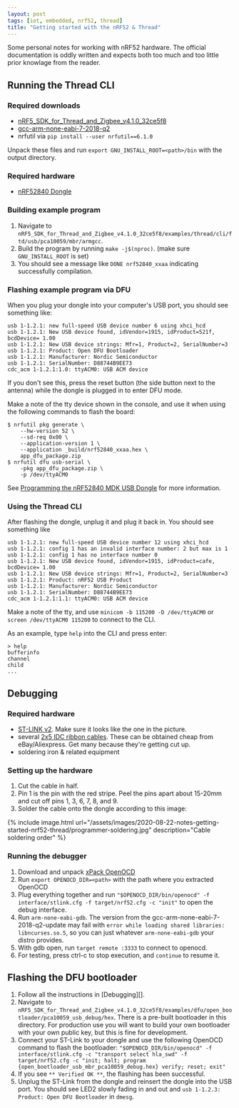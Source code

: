 ```yaml
---
layout: post
tags: [iot, embedded, nrf52, thread]
title: "Getting started with the nRF52 & Thread"
---
```


Some personal notes for working with nRF52 hardware. The official documentation
is oddly written and expects both too much and too little prior knowlage from
the reader.

## Running the Thread CLI

### Required downloads

- [nRF5_SDK_for_Thread_and_Zigbee_v4.1.0_32ce5f8](https://www.nordicsemi.com/-/media/Software-and-other-downloads/SDKs/nRF5-SDK-for-Thread/nRF5-SDK-for-Thread-and-Zigbee/nRF5SDKforThreadv41.zip})
- [gcc-arm-none-eabi-7-2018-q2](https://developer.arm.com/tools-and-software/open-source-software/developer-tools/gnu-toolchain/gnu-rm/downloads/6-2017-q2-update)
- nrfutil via `pip install --user nrfutil==6.1.0`

Unpack these files and run `export GNU_INSTALL_ROOT=<path>/bin` with the
output directory.

### Required hardware

- [nRF52840 Dongle](https://www.nordicsemi.com/Software-and-tools/Development-Kits/nRF52840-Dongle)

### Building example program

1. Navigate to `nRF5_SDK_for_Thread_and_Zigbee_v4.1.0_32ce5f8/examples/thread/cli/ftd/usb/pca10059/mbr/armgcc`.
2. Build the program by running `make -j$(nproc)`. (make sure `GNU_INSTALL_ROOT` is set)
3. You should see a message like `DONE nrf52840_xxaa` indicating successfully compilation.

### Flashing example program via DFU

When you plug your dongle into your computer's USB port, you should see
something like:

```
usb 1-1.2.1: new full-speed USB device number 6 using xhci_hcd
usb 1-1.2.1: New USB device found, idVendor=1915, idProduct=521f, bcdDevice= 1.00
usb 1-1.2.1: New USB device strings: Mfr=1, Product=2, SerialNumber=3
usb 1-1.2.1: Product: Open DFU Bootloader
usb 1-1.2.1: Manufacturer: Nordic Semiconductor
usb 1-1.2.1: SerialNumber: D88744B9EE73
cdc_acm 1-1.2.1:1.0: ttyACM0: USB ACM device
```

If you don't see this, press the reset button (the side button next to the
antenna) while the dongle is plugged in to enter DFU mode.

Make a note of the tty device shown in the console, and use it when using the
following commands to flash the board:

```console
$ nrfutil pkg generate \
    --hw-version 52 \
    --sd-req 0x00 \
    --application-version 1 \
    --application _build/nrf52840_xxaa.hex \
    app_dfu_package.zip
$ nrfutil dfu usb-serial \
    -pkg app_dfu_package.zip \
    -p /dev/ttyACM0
```

See [Programming the nRF52840 MDK USB
Dongle](https://wiki.makerdiary.com/nrf52840-mdk-usb-dongle/programming/) for
more information.

### Using the Thread CLI

After flashing the dongle, unplug it and plug it back in. You should see
something like

```
usb 1-1.2.1: new full-speed USB device number 12 using xhci_hcd
usb 1-1.2.1: config 1 has an invalid interface number: 2 but max is 1
usb 1-1.2.1: config 1 has no interface number 0
usb 1-1.2.1: New USB device found, idVendor=1915, idProduct=cafe, bcdDevice= 1.00
usb 1-1.2.1: New USB device strings: Mfr=1, Product=2, SerialNumber=3
usb 1-1.2.1: Product: nRF52 USB Product
usb 1-1.2.1: Manufacturer: Nordic Semiconductor
usb 1-1.2.1: SerialNumber: D88744B9EE73
cdc_acm 1-1.2.1:1.1: ttyACM0: USB ACM device
```

Make a note of the tty, and use `minicom -b 115200 -D /dev/ttyACM0` or `screen
/dev/ttyACM0 115200` to connect to the CLI.

As an example, type `help` into the CLI and press enter:

```
> help
bufferinfo
channel
child
...
```

## Debugging

### Required hardware

- [ST-LINK v2](https://www.adafruit.com/product/2548). Make sure it looks like the one in the picture.
- several [2x5 IDC ribbon cables](https://www.sparkfun.com/products/8535). These can be obtained cheap from eBay/Aliexpress. Get many because they're getting cut up.
- soldering iron & related equipment

### Setting up the hardware

1. Cut the cable in half.
2. Pin 1 is the pin with the red stripe. Peel the pins apart about 15-20mm and cut off pins 1, 3, 6, 7, 8, and 9.
3. Solder the cable onto the dongle according to this image:

{% include image.html
    url="/assets/images/2020-08-22-notes-getting-started-nrf52-thread/programmer-soldering.jpg"
    description="Cable soldering order" %}

### Running the debugger

1. Download and unpack [xPack OpenOCD](https://github.com/xpack-dev-tools/openocd-xpack/releases/tag/v0.10.0-14)
2. Run `export OPENOCD_DIR=<path>` with the path where you extracted OpenOCD
3. Plug everything together and run `"$OPENOCD_DIR/bin/openocd" -f interface/stlink.cfg -f target/nrf52.cfg -c "init"` to open the debug interface.
4. Run `arm-none-eabi-gdb`. The version from the gcc-arm-none-eabi-7-2018-q2-update may fail with `error while loading shared libraries: libncurses.so.5`, so you can just whatever `arm-none-eabi-gdb` your distro provides.
5. With gdb open, run `target remote :3333` to connect to openocd.
6. For testing, press ctrl-c to stop execution, and `continue` to resume it.

## Flashing the DFU bootloader

1. Follow all the instructions in [Debugging][].
2. Navigate to `nRF5_SDK_for_Thread_and_Zigbee_v4.1.0_32ce5f8/examples/dfu/open_bootloader/pca10059_usb_debug/hex`. There is a pre-built bootloader in this directory. For production use you will want to build your own bootloader with your own public key, but this is fine for development.
3. Connect your ST-Link to your dongle and use the following OpenOCD command to flash the bootloader: `"$OPENOCD_DIR/bin/openocd" -f interface/stlink.cfg -c "transport select hla_swd" -f target/nrf52.cfg -c "init; halt; program {open_bootloader_usb_mbr_pca10059_debug.hex} verify; reset; exit"`
4. If you see `** Verified OK **`, the flashing has been successful.
4. Unplug the ST-Link from the dongle and reinsert the dongle into the USB port. You should see LED2 slowly fading in and out and `usb 1-1.2.3: Product: Open DFU Bootloader` in `dmesg`.
